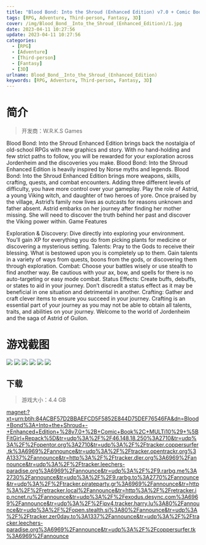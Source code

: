 ```yaml
---
title: "Blood Bond: Into the Shroud (Enhanced Edition) v7.0 + Comic Book"
tags: [RPG, Adventure, Third-person, Fantasy, 3D]
cover: /img/Blood_Bond__Into_the_Shroud_(Enhanced_Edition)/1.jpg
date: 2023-04-11 10:27:56
update: 2023-04-11 10:27:56
categories: 
  - [RPG]
  - [Adventure]
  - [Third-person]
  - [Fantasy]
  - [3D]
urlname: Blood_Bond__Into_the_Shroud_(Enhanced_Edition)
keywords: [RPG, Adventure, Third-person, Fantasy, 3D]
---
```

# 简介

> 开发商：W.R.K.S Games

Blood Bond: Into the Shroud Enhanced Edition brings back the nostalgia of old-school RPGs with new graphics and story. With no hand-holding and few strict paths to follow, you will be rewarded for your exploration across Jordenheim and the discoveries you make. Blood Bond: Into the Shroud Enhanced Edition is heavily inspired by Norse myths and legends. Blood Bond: Into the Shroud Enhanced Edition brings more weapons, skills, crafting, quests, and combat encounters. Adding three different levels of difficulty, you have more control over your gameplay.
Play the role of Astrid, a young Viking witch, and daughter of two heroes of yore. Once praised by the village, Astrid’s family now lives as outcasts for reasons unknown and father absent. Astrid embarks on her journey after finding her mother missing. She will need to discover the truth behind her past and discover the Viking power within.
Game Features

Exploration & Discovery: Dive directly into exploring your environment. You’ll gain XP for everything you do from picking plants for medicine or discovering a mysterious setting.
Talents: Pray to the Gods to receive their blessing. What is bestowed upon you is completely up to them. Gain talents in a variety of ways from quests, boons from the gods, or discovering them through exploration.
Combat: Choose your battles wisely or use stealth to find another way. Be cautious with your ax, bow, and spells for there is no auto-targeting or easy mode combat.
Status Effects: Create buffs, debuffs, or states to aid in your journey. Don’t discredit a status effect as it may be beneficial in one situation and detrimental in another.
Crafting: Gather and craft clever items to ensure you succeed in your journey. Crafting is an essential part of your journey as you may not be able to obtain all talents, traits, and abilities on your journey.
Welcome to the world of Jordenheim and the saga of Astrid of Guilon.

# 游戏截图

![](/img/Blood_Bond__Into_the_Shroud_(Enhanced_Edition)/2.jpg)
![](/img/Blood_Bond__Into_the_Shroud_(Enhanced_Edition)/3.jpg)
![](/img/Blood_Bond__Into_the_Shroud_(Enhanced_Edition)/4.jpg)
![](/img/Blood_Bond__Into_the_Shroud_(Enhanced_Edition)/5.jpg)
![](/img/Blood_Bond__Into_the_Shroud_(Enhanced_Edition)/6.jpg)
![](/img/Blood_Bond__Into_the_Shroud_(Enhanced_Edition)/7.jpg)


## 下载

> 游戏大小：4.4 GB

[magnet:?xt=urn:btih:84ACBF57D2BBAEFCD5F5852E844D75DEF76546FA&amp;dn=Blood+Bond%3A+Into+the+Shroud+-+Enhanced+Edition+%28v7.0+%2B+Comic+Book%2C+MULTi10%29+%5BFitGirl+Repack%5D&amp;tr=udp%3A%2F%2F46.148.18.250%3A2710&amp;tr=udp%3A%2F%2Fopentor.org%3A2710&amp;tr=udp%3A%2F%2Ftracker.coppersurfer.tk%3A6969%2Fannounce&amp;tr=udp%3A%2F%2Ftracker.opentrackr.org%3A1337%2Fannounce&amp;tr=http%3A%2F%2Ftracker.dler.org%3A6969%2Fannounce&amp;tr=udp%3A%2F%2Ftracker.leechers-paradise.org%3A6969%2Fannounce&amp;tr=udp%3A%2F%2F9.rarbg.me%3A2730%2Fannounce&amp;tr=udp%3A%2F%2F9.rarbg.to%3A2770%2Fannounce&amp;tr=udp%3A%2F%2Ftracker.pirateparty.gr%3A6969%2Fannounce&amp;tr=http%3A%2F%2Fretracker.local%2Fannounce&amp;tr=http%3A%2F%2Fretracker.ip.ncnet.ru%2Fannounce&amp;tr=udp%3A%2F%2Fexodus.desync.com%3A6969%2Fannounce&amp;tr=udp%3A%2F%2Fipv4.tracker.harry.lu%3A80%2Fannounce&amp;tr=udp%3A%2F%2Fopen.stealth.si%3A80%2Fannounce&amp;tr=udp%3A%2F%2Ftracker.zer0day.to%3A1337%2Fannounce&amp;tr=udp%3A%2F%2Ftracker.leechers-paradise.org%3A6969%2Fannounce&amp;tr=udp%3A%2F%2Fcoppersurfer.tk%3A6969%2Fannounce](magnet:?xt=urn:btih:84ACBF57D2BBAEFCD5F5852E844D75DEF76546FA&amp;dn=Blood+Bond%3A+Into+the+Shroud+-+Enhanced+Edition+%28v7.0+%2B+Comic+Book%2C+MULTi10%29+%5BFitGirl+Repack%5D&amp;tr=udp%3A%2F%2F46.148.18.250%3A2710&amp;tr=udp%3A%2F%2Fopentor.org%3A2710&amp;tr=udp%3A%2F%2Ftracker.coppersurfer.tk%3A6969%2Fannounce&amp;tr=udp%3A%2F%2Ftracker.opentrackr.org%3A1337%2Fannounce&amp;tr=http%3A%2F%2Ftracker.dler.org%3A6969%2Fannounce&amp;tr=udp%3A%2F%2Ftracker.leechers-paradise.org%3A6969%2Fannounce&amp;tr=udp%3A%2F%2F9.rarbg.me%3A2730%2Fannounce&amp;tr=udp%3A%2F%2F9.rarbg.to%3A2770%2Fannounce&amp;tr=udp%3A%2F%2Ftracker.pirateparty.gr%3A6969%2Fannounce&amp;tr=http%3A%2F%2Fretracker.local%2Fannounce&amp;tr=http%3A%2F%2Fretracker.ip.ncnet.ru%2Fannounce&amp;tr=udp%3A%2F%2Fexodus.desync.com%3A6969%2Fannounce&amp;tr=udp%3A%2F%2Fipv4.tracker.harry.lu%3A80%2Fannounce&amp;tr=udp%3A%2F%2Fopen.stealth.si%3A80%2Fannounce&amp;tr=udp%3A%2F%2Ftracker.zer0day.to%3A1337%2Fannounce&amp;tr=udp%3A%2F%2Ftracker.leechers-paradise.org%3A6969%2Fannounce&amp;tr=udp%3A%2F%2Fcoppersurfer.tk%3A6969%2Fannounce)